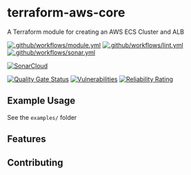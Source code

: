 # terraform-aws-core

A Terraform module for creating an AWS ECS Cluster and ALB

[![.github/workflows/module.yml](https://github.com/champ-oss/terraform-aws-core/actions/workflows/module.yml/badge.svg?branch=main)](https://github.com/champ-oss/terraform-aws-core/actions/workflows/module.yml)
[![.github/workflows/lint.yml](https://github.com/champ-oss/terraform-aws-core/actions/workflows/lint.yml/badge.svg?branch=main)](https://github.com/champ-oss/terraform-aws-core/actions/workflows/lint.yml)
[![.github/workflows/sonar.yml](https://github.com/champ-oss/terraform-aws-core/actions/workflows/sonar.yml/badge.svg)](https://github.com/champ-oss/terraform-aws-core/actions/workflows/sonar.yml)

[![SonarCloud](https://sonarcloud.io/images/project_badges/sonarcloud-black.svg)](https://sonarcloud.io/summary/new_code?id=terraform-aws-core_champ-oss)

[![Quality Gate Status](https://sonarcloud.io/api/project_badges/measure?project=terraform-aws-core_champ-oss&metric=alert_status)](https://sonarcloud.io/summary/new_code?id=terraform-aws-core_champ-oss)
[![Vulnerabilities](https://sonarcloud.io/api/project_badges/measure?project=terraform-aws-core_champ-oss&metric=vulnerabilities)](https://sonarcloud.io/summary/new_code?id=terraform-aws-core_champ-oss)
[![Reliability Rating](https://sonarcloud.io/api/project_badges/measure?project=terraform-aws-core_champ-oss&metric=reliability_rating)](https://sonarcloud.io/summary/new_code?id=terraform-aws-core_champ-oss)

## Example Usage

See the `examples/` folder

<!-- BEGIN_TF_DOCS -->
<!-- END_TF_DOCS -->

## Features



## Contributing


